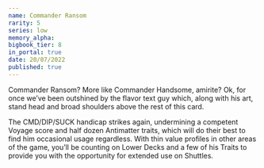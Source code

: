```yaml
---
name: Commander Ransom
rarity: 5
series: low
memory_alpha:
bigbook_tier: 8
in_portal: true
date: 20/07/2022
published: true
---
```


Commander Ransom? More like Commander Handsome, amirite? Ok, for once we’ve been outshined by the flavor text guy which, along with his art, stand head and broad shoulders above the rest of this card.

The CMD/DIP/SUCK handicap strikes again, undermining a competent Voyage score and half dozen Antimatter traits, which will do their best to find him occasional usage regardless. With thin value profiles in other areas of the game, you’ll be counting on Lower Decks and a few of his Traits to provide you with the opportunity for extended use on Shuttles.
